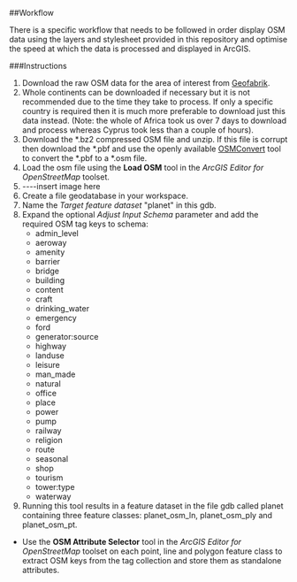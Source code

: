 ##Workflow

There is a specific workflow that needs to be followed in order display OSM data using the layers and stylesheet provided in this repository and optimise the speed at which the data is processed and displayed in ArcGIS.

###Instructions

1. Download the raw OSM data for the area of interest from [Geofabrik](http://download.geofabrik.de/). 
 1. Whole continents can be downloaded if necessary but it is not recommended due to the time they take to process. If only a specific country is required then it is much more preferable to download just this data instead. (Note: the whole of Africa took us over 7 days to download and process whereas Cyprus took less than a couple of hours).
 2. Download the *.bz2 compressed OSM file and unzip. If this file is corrupt then download the *.pbf and use the openly available [OSMConvert](http://wiki.openstreetmap.org/wiki/Osmconvert) tool to convert the *.pbf to a *.osm file.
2. Load the osm file using the **Load OSM** tool in the *ArcGIS Editor for OpenStreetMap* toolset.
 1. ----insert image here
 2. Create a file geodatabase in your workspace.
 2. Name the *Target feature dataset* "planet" in this gdb.
 3. Expand the optional *Adjust Input Schema* parameter and add the required OSM tag keys to schema:
    * admin_level
    * aeroway
    * amenity
    * barrier
    * bridge
    * building
    * content
    * craft
    * drinking_water
    * emergency
    * ford
    * generator:source
    * highway
    * landuse
    * leisure
    * man_made
    * natural
    * office
    * place
    * power
    * pump
    * railway
    * religion
    * route
    * seasonal
    * shop
    * tourism
    * tower:type
    * waterway
 4. Running this tool results in a feature dataset in the file gdb called planet containing three feature classes: planet_osm_ln, planet_osm_ply and planet_osm_pt.
* Use the **OSM Attribute Selector** tool in the *ArcGIS Editor for OpenStreetMap* toolset on each point, line and polygon feature class to extract OSM keys from the tag collection and store them as standalone attributes.
